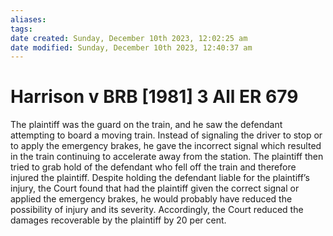 ```yaml
---
aliases: 
tags: 
date created: Sunday, December 10th 2023, 12:02:25 am
date modified: Sunday, December 10th 2023, 12:40:37 am
---
```


# Harrison v BRB [1981] 3 All ER 679

The plaintiff was the guard on the train, and he saw the defendant attempting to board a moving train. Instead of signaling the driver to stop or to apply the emergency brakes, he gave the incorrect signal which resulted in the train continuing to accelerate away from the station. The plaintiff then tried to grab hold of the defendant who fell off the train and therefore injured the plaintiff. Despite holding the defendant liable for the plaintiff’s injury, the Court found that had the plaintiff given the correct signal or applied the emergency brakes, he would probably have reduced the possibility of injury and its severity. Accordingly, the Court reduced the damages recoverable by the plaintiff by 20 per cent.
